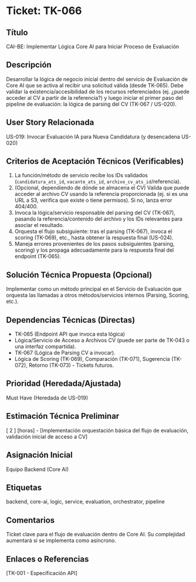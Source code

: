 # Ticket: TK-066

## Título
CAI-BE: Implementar Lógica Core AI para Iniciar Proceso de Evaluación

## Descripción
Desarrollar la lógica de negocio inicial dentro del servicio de Evaluación de Core AI que se activa al recibir una solicitud válida (desde TK-065). Debe validar la existencia/accesibilidad de los recursos referenciados (ej. ¿puede acceder al CV a partir de la referencia?) y luego iniciar el primer paso del pipeline de evaluación: la lógica de parsing del CV (TK-067 / US-020).

## User Story Relacionada
US-019: Invocar Evaluación IA para Nueva Candidatura (y desencadena US-020)

## Criterios de Aceptación Técnicos (Verificables)
1.  La función/método de servicio recibe los IDs validados (`candidatura_ats_id`, `vacante_ats_id`, `archivo_cv_ats_id`/referencia).
2.  (Opcional, dependiendo de dónde se almacena el CV) Valida que puede acceder al archivo CV usando la referencia proporcionada (ej. si es una URL a S3, verifica que existe o tiene permisos). Si no, lanza error 404/400.
3.  Invoca la lógica/servicio responsable del parsing del CV (TK-067), pasando la referencia/contenido del archivo y los IDs relevantes para asociar el resultado.
4.  Orquesta el flujo subsiguiente: tras el parsing (TK-067), invoca el scoring (TK-069), etc., hasta obtener la respuesta final (US-024).
5.  Maneja errores provenientes de los pasos subsiguientes (parsing, scoring) y los propaga adecuadamente para la respuesta final del endpoint (TK-065).

## Solución Técnica Propuesta (Opcional)
Implementar como un método principal en el Servicio de Evaluación que orquesta las llamadas a otros métodos/servicios internos (Parsing, Scoring, etc.).

## Dependencias Técnicas (Directas)
* TK-065 (Endpoint API que invoca esta lógica)
* Lógica/Servicio de Acceso a Archivos CV (puede ser parte de TK-043 o una interfaz compartida).
* TK-067 (Lógica de Parsing CV a invocar).
* Lógica de Scoring (TK-069), Comparación (TK-071), Sugerencia (TK-072), Retorno (TK-073) - Tickets futuros.

## Prioridad (Heredada/Ajustada)
Must Have (Heredada de US-019)

## Estimación Técnica Preliminar
[ 2 ] [horas] - [Implementación orquestación básica del flujo de evaluación, validación inicial de acceso a CV]

## Asignación Inicial
Equipo Backend (Core AI)

## Etiquetas
backend, core-ai, logic, service, evaluation, orchestrator, pipeline

## Comentarios
Ticket clave para el flujo de evaluación dentro de Core AI. Su complejidad aumentará si se implementa como asíncrono.

## Enlaces o Referencias
[TK-001 - Especificación API]